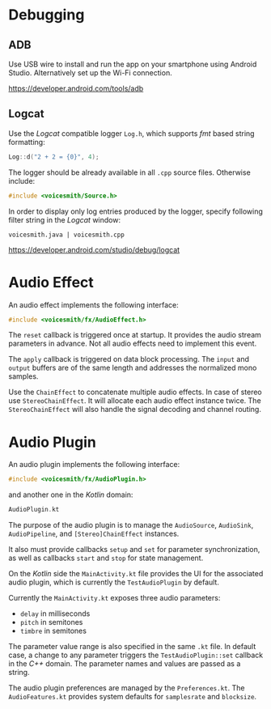 # Debugging

## ADB

Use USB wire to install and run the app on your smartphone using Android Studio. Alternatively set up the Wi-Fi connection.

https://developer.android.com/tools/adb

## Logcat

Use the _Logcat_ compatible logger `Log.h`, which supports _fmt_ based string formatting:

```c++
Log::d("2 + 2 = {0}", 4);
```

The logger should be already available in all `.cpp` source files. Otherwise include:

```c++
#include <voicesmith/Source.h>
```

In order to display only log entries produced by the logger, specify following filter string in the _Logcat_ window:

```
voicesmith.java | voicesmith.cpp
```

https://developer.android.com/studio/debug/logcat

# Audio Effect

An audio effect implements the following interface:

```c++
#include <voicesmith/fx/AudioEffect.h>
```

The `reset` callback is triggered once at startup. It provides the audio stream parameters in advance. Not all audio effects need to implement this event.

The `apply` callback is triggered on data block processing. The `input` and `output` buffers are of the same length and addresses the normalized mono samples.

Use the `ChainEffect` to concatenate multiple audio effects. In case of stereo use `StereoChainEffect`. It will allocate each audio effect instance twice. The `StereoChainEffect` will also handle the signal decoding and channel routing.

# Audio Plugin

An audio plugin implements the following interface:

```c++
#include <voicesmith/fx/AudioPlugin.h>
```

and another one in the _Kotlin_ domain:

```c++
AudioPlugin.kt
```

The purpose of the audio plugin is to manage the `AudioSource`, `AudioSink`, `AudioPipeline`, and `[Stereo]ChainEffect` instances.

It also must provide callbacks `setup` and `set` for parameter synchronization, as well as callbacks `start` and `stop` for state management.

On the _Kotlin_ side the `MainActivity.kt` file provides the UI for the associated audio plugin, which is currently the `TestAudioPlugin` by default.

Currently the `MainActivity.kt` exposes three audio parameters:

- `delay` in milliseconds
- `pitch` in semitones
- `timbre` in semitones

The parameter value range is also specified in the same `.kt` file. In default case, a change to any parameter triggers the `TestAudioPlugin::set` callback in the _C++_ domain. The parameter names and values are passed as a string.

The audio plugin preferences are managed by the `Preferences.kt`. The `AudioFeatures.kt` provides system defaults for `samplesrate` and `blocksize`.
